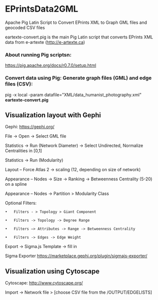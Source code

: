 # EPrintsData2GML

Apache Pig Latin Script to Convert EPrints XML to Graph GML files and geocoded CSV files

eartexte-convert.pig is the main Pig Latin script that converts EPrints XML data from e-artexte (http://e-artexte.ca) 

### About running Pig scriptsn:
  https://pig.apache.org/docs/r0.7.0/setup.html

### Convert data using Pig: Generate graph files (GML) and edge files (CSV):
  pig -x local -param datafile="XML/data_humanist_photography.xml" **eartexte-convert.pig**


## Visualization layout with Gephi 

  Gephi: https://gephi.org/

  File -> Open -> Select GML file

  Statistics -> Run (Network Diameter) -> Select Undirected, Normalize Centralities in [0,1]

  Statistics  -> Run (Modularity)

  Layout – Force Atlas 2 -> scaling (12, depending on size of network)

  Appearance – Nodes -> Size -> Ranking -> Betweenness Centrality (5-20) on a spline

  Appearance – Nodes -> Partition > Modularity Class

  Optional Filters: 

    •	Filters - > Topology > Giant Component

    •	Filters -> Topology -> Degree Range

    •	Filters –> Attributes -> Range -> Betweenness Centrality

    •	Filters -> Edges -> Edge Weight

  Export -> Sigma.js Template -> fill in 

  Sigma Exporter https://marketplace.gephi.org/plugin/sigmajs-exporter/ 

## Visualization using Cytoscape
  
  Cytoscape: http://www.cytoscape.org/

  Import -> Network file > [choose CSV file from the /OUTPUT/EDGELISTS]
